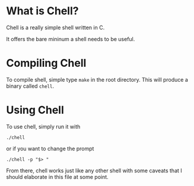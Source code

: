 # What is Chell? #

Chell is a really simple shell written in C.

It offers the bare mininum a shell needs to be useful.

# Compiling Chell #
To compile shell, simple type `make` in the root directory. 
This will produce a binary called `chell`.

# Using Chell #

To use chell, simply run it with 
```
./chell
```
or if you want to change the prompt

```
./chell -p "$> "
```

From there, chell works just like any other shell with some caveats that I should elaborate in this file at some point.
